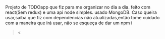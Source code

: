 Projeto de TODOapp que fiz para me organizar no dia a dia.
feito com react(Sem redux) e uma api node simples.
usado MongoDB.
Caso queira usar,saiba que fiz com dependencias não atualizadas,então tome cuidado com a maneira que irá usar, não se esqueça de dar um npm i 
><
<happyTranspile>
